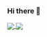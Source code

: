 ### Hi there 👋
 <div>
  <a href="https://github.com/behdadebsh">
   <img align="center" height="170" src="https://github-readme-stats.vercel.app/api/top-langs/?username=behdadebsh&layout=compact&langs_count=16&theme=dracula"/>
  <img align="center" src="https://github-readme-stats.vercel.app/api?username=behdadebsh&show_icons=true&theme=dracula&include_all_commits=true&count_private=true&hide=issues"/>
</div>
<!--
**behdadebsh/behdadebsh** is a ✨ _special_ ✨ repository because its `README.md` (this file) appears on your GitHub profile.

Here are some ideas to get you started:

- 🔭 I’m currently working on treatment strategies for pulmonary hypertension.
- 🌱 I’m currently learning data science and Machine learning.
- 💬 Ask me about my research.
- 📫 How to reach me: Email me on bsha219@aucklanduni.ac.nz
- 😄 Pronouns: ...
- ⚡ Fun fact: ...
-->
## Contact 
<div>
<a href="https://www.linkedin.com/in/behdad-shaarbaf-ebrahimi-phd-6a516b83/" target="_blank"><img src="https://img.shields.io/badge/-LinkedIn-%230077B5?style=for-the-badge&logo=linkedin&logoColor=white" target="_blank"></a> 
  <a href = "mailto: bsha219@aucklanduni.ac.nz"><img src="https://img.shields.io/badge/-Gmail-%23333?style=for-the-badge&logo=gmail&logoColor=white" target="_blank"></a>
 </br>
</br>
 
  ![Snake animation](https://github.com/behdadebsh/behdadebsh/blob/output/github-contribution-grid-snake.svg)
 
</div>
